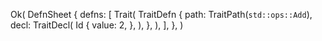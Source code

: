 Ok(
    DefnSheet {
        defns: [
            Trait(
                TraitDefn {
                    path: TraitPath(`std::ops::Add`),
                    decl: TraitDecl(
                        Id {
                            value: 2,
                        },
                    ),
                },
            ),
        ],
    },
)